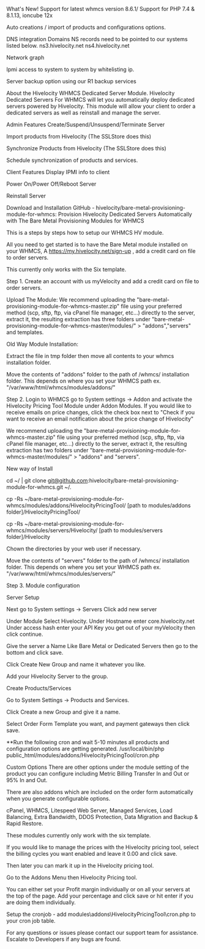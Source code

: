 What's New!
Support for latest whmcs version 8.6.1/ Support for PHP 7.4 & 8.1.13, ioncube 12x

Auto creations / import of products and configurations options.

DNS integration Domains NS records need to be pointed to our systems listed below.
ns3.hivelocity.net
ns4.hivelocity.net

Network graph

Ipmi access to system to system by whitelisting ip.

Server backup option using our R1 backup services

About the Hivelocity WHMCS Dedicated Server Module.
Hivelocity Dedicated Servers For WHMCS will let you automatically deploy dedicated servers powered by Hivelocity. This module will allow your client to order a dedicated servers as well as reinstall and manage the server.

Admin Features
Create/Suspend/Unsuspend/Terminate Server

Import products from Hivelocity (The SSLStore does this)

Synchronize Products from Hivelocity (The SSLStore does this)

Schedule synchronization of products and services.

Client Features Display IPMI info to client

Power On/Power Off/Reboot Server

Reinstall Server

Download and Installation
GitHub - hivelocity/bare-metal-provisioning-module-for-whmcs: Provision Hivelocity Dedicated Servers Automatically with The Bare Metal Provisioning Modules for WHMCS

This is a steps by steps how to setup our WHMCS HV module.

All you need to get started is to have the Bare Metal module installed on your WHMCS, A https://my.hivelocity.net/sign-up , add a credit card on file to order servers.

This currently only works with the Six template.

Step 1. Create an account with us myVelocity and add a credit card on file to order servers.

Upload The Module: We recommend uploading the "bare-metal-provisioning-module-for-whmcs-master.zip" file using your preferred method (scp, sftp, ftp, via cPanel file manager, etc...) directly to the server, extract it, the resulting extraction has three folders under "bare-metal-provisioning-module-for-whmcs-master/modules/" > "addons","servers" and templates.

Old Way Module Installation:

Extract the file in tmp folder then move all contents to your whmcs installation folder.

Move the contents of "addons" folder to the path of /whmcs/ installation folder. This depends on where you set your WHMCS path ex. "/var/www/html/whmcs/modules/addons/"

Step 2. Login to WHMCS go to System settings -> Addon and activate the Hivelocity Pricing Tool Module under Addon Modules. If you would like to receive emails on price changes, click the check box next to "Check if you want to receive an email notification about the price change of Hivelocity"

We recommend uploading the "bare-metal-provisioning-module-for-whmcs-master.zip" file using your preferred method (scp, sftp, ftp, via cPanel file manager, etc...) directly to the server, extract it, the resulting extraction has two folders under "bare-metal-provisioning-module-for-whmcs-master/modules/" > "addons" and "servers".

New way of Install

cd ~/ | git clone git@github.com:hivelocity/bare-metal-provisioning-module-for-whmcs.git ~/.

cp -Rs ~/bare-metal-provisioning-module-for-whmcs/modules/addons/HivelocityPricingTool/ [path to modules/addons folder]/HivelocityPricingTool/

cp -Rs ~/bare-metal-provisioning-module-for-whmcs/modules/servers/Hivelocity/ [path to modules/servers folder]/Hivelocity

Chown the directories by your web user if necessary.

Move the contents of "servers" folder to the path of /whmcs/ installation folder. This depends on where you set your WHMCS path ex. "/var/www/html/whmcs/modules/servers/"

Step 3. Module configuration

Server Setup

Next go to System settings -> Servers Click add new server

Under Module Select Hivelocity. Under Hostname enter core.hivelocity.net Under access hash enter your API Key you get out of your myVelocity then click continue.

Give the server a Name Like Bare Metal or Dedicated Servers then go to the bottom and click save.

Click Create New Group and name it whatever you like.

Add your Hivelocity Server to the group.

Create Products/Services

Go to System Settings -> Products and Services.

Click Create a new Group and give it a name.

Select Order Form Template you want, and payment gateways then click save.

**Run the following cron and wait 5-10 minutes all products and configuration options are getting generated.
/usr/local/bin/php public_html/modules/addons/HivelocityPricingTool/cron.php

Custom Options
There are other options under the module setting of the product you can configure including Metric Billing Transfer In and Out or 95% In and Out.

There are also addons which are included on the order form automatically when you generate configurable options.

cPanel, WHMCS, Litespeed Web Server, Managed Services, Load Balancing, Extra Bandwidth, DDOS Protection, Data Migration and Backup & Rapid Restore.

These modules currently only work with the six template.

If you would like to manage the prices with the Hivelocity pricing tool, select the billing cycles you want enabled and leave it 0.00 and click save.

Then later you can mark it up in the Hivelocity pricing tool.

Go to the Addons Menu then Hivelocity Pricing tool.

You can either set your Profit margin individually or on all your servers at the top of the page. Add your percentage and click save or hit enter if you are doing them individually.

Setup the cronjob - add modules\addons\HivelocityPricingTool\cron.php to your cron job table.

For any questions or issues please contact our support team for assistance. Escalate to Developers if any bugs are found.
